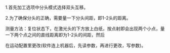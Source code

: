 1.首先加工选项中分头模式选择双头互移。

2.为了确保分头的正确，需要量一下分头间距，即1-2头的距离。

测量方法：复位状态下，在激光头的下方放上白纸，按点射即会出现两个小点，量一下两个点之间的直线距离即为1-2头的间距，然后

在运动配置里更改\(软件连上机器后，先读参数，再进行更改，写参数\)。

